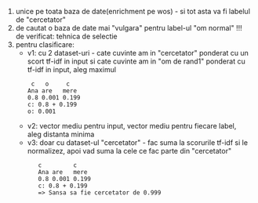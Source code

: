 1. unice pe toata baza de date(enrichment pe wos) - si tot asta va fi labelul de "cercetator"
2. de cautat o baza de date mai "vulgara" pentru label-ul "om normal" !!! de verificat: tehnica de selectie
3. pentru clasificare:
   - v1: cu 2 dataset-uri - cate cuvinte am in "cercetator" ponderat cu un scort tf-idf in input si cate cuvinte am in "om de rand1" ponderat cu tf-idf in input, aleg maximul
     ```
      c   o     c
     Ana are   mere
     0.8 0.001 0.199
     c: 0.8 + 0.199
     o: 0.001
     ```
   - v2: vector mediu pentru input, vector mediu pentru fiecare label, aleg distanta minima
   - v3: doar cu dataset-ul "cercetator" - fac suma la scorurile tf-idf si le normalizez, apoi vad suma la cele ce fac parte din "cercetator"
     ```
      	c         c
     	Ana are   mere
     	0.8 0.001 0.199
     	c: 0.8 + 0.199
     	=> Sansa sa fie cercetator de 0.999
     ```
